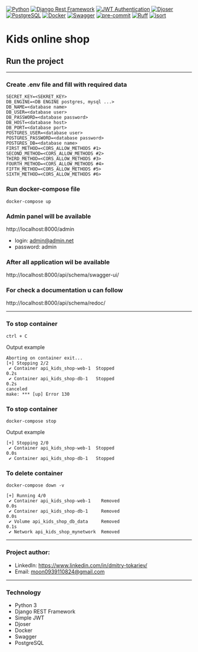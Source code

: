 [![Python](https://img.shields.io/badge/-Python-%233776AB?style=for-the-badge&logo=python&logoColor=white&labelColor=0a0a0a)](https://www.python.org/)
[![Django Rest Framework](https://img.shields.io/badge/-Django%20Rest%20Framework-%2300B96F?style=for-the-badge&logo=django&logoColor=white&labelColor=0a0a0a)](https://www.django-rest-framework.org/)
[![JWT Authentication](https://img.shields.io/badge/-JWT%20Authentication-%23FFB300?style=for-the-badge&logo=json-web-tokens&logoColor=white&labelColor=0a0a0a)](https://jwt.io/)
[![Djoser](https://img.shields.io/badge/-Djoser-%23365DFF?style=for-the-badge&logo=django&logoColor=white&labelColor=0a0a0a)](https://djoser.readthedocs.io/)
[![PostgreSQL](https://img.shields.io/badge/-PostgreSQL-%23316192?style=for-the-badge&logo=postgresql&logoColor=white&labelColor=0a0a0a)](https://www.postgresql.org/)
[![Docker](https://img.shields.io/badge/-Docker-%232496ED?style=for-the-badge&logo=docker&logoColor=white&labelColor=0a0a0a)](https://www.docker.com/)
[![Swagger](https://img.shields.io/badge/-Swagger-%2385EA2D?style=for-the-badge&logo=swagger&logoColor=white&labelColor=0a0a0a)](https://swagger.io/)
[![pre-commit](https://img.shields.io/badge/-pre--commit-yellow?style=for-the-badge&logo=pre-commit&logoColor=white&labelColor=0a0a0a)](https://pre-commit.com/)
[![Ruff](https://img.shields.io/badge/-Ruff-%23E10098?style=for-the-badge&logo=ruff&logoColor=white&labelColor=0a0a0a)](https://docs.astral.sh/ruff/)
[![isort](https://img.shields.io/badge/isort-enabled-brightgreen?style=for-the-badge&logo=isort&logoColor=white&labelColor=0a0a0a)](https://pycqa.github.io/isort/)


# Kids online shop

## Run the project
***

### Create .env file and fill with required data
```
SECRET_KEY=<SEKRET_KEY>
DB_ENGINE=<DB ENGINE postgres, mysql ...>
DB_NAME=<database name>
DB_USER=<database user>
DB_PASSWORD=<database password>
DB_HOST=<database host>
DB_PORT=<database port>
POSTGRES_USER=<database user>
POSTGRES_PASSWORD=<database password>
POSTGRES_DB=<database name>
FIRST_METHOD=<CORS_ALLOW_METHODS #1>
SECOND_METHOD=<CORS_ALLOW_METHODS #2>
THIRD_METHOD=<CORS_ALLOW_METHODS #3>
FOURTH_METHOD=<CORS_ALLOW_METHODS #4>
FIFTH_METHOD=<CORS_ALLOW_METHODS #5>
SIXTH_METHOD=<CORS_ALLOW_METHODS #6>
```
### Run docker-compose file
```
docker-compose up
```
### Admin panel will be available

http://localhost:8000/admin

- login: admin@admin.net
- password: admin
### After all application wil be available

http://localhost:8000/api/schema/swagger-ui/

### For check a documentation u can follow
http://localhost:8000/api/schema/redoc/

***
### To stop container
```
ctrl + C
```
Output example
```
Aborting on container exit...
[+] Stopping 2/2
 ✔ Container api_kids_shop-web-1  Stopped                                                                                                                         0.2s
 ✔ Container api_kids_shop-db-1   Stopped                                                                                                                         0.2s
canceled
make: *** [up] Error 130
```
### To stop container
```
docker-compose stop
```
Output example
```
[+] Stopping 2/0
 ✔ Container api_kids_shop-web-1  Stopped                                                                                                                         0.0s
 ✔ Container api_kids_shop-db-1   Stopped
```
### To delete container
```
docker-compose down -v
```
```
[+] Running 4/0
 ✔ Container api_kids_shop-web-1    Removed                                                                                                                       0.0s
 ✔ Container api_kids_shop-db-1     Removed                                                                                                                       0.0s
 ✔ Volume api_kids_shop_db_data     Removed                                                                                                                       0.1s
 ✔ Network api_kids_shop_mynetwork  Removed
```
***
### Project author:
- LinkedIn: https://www.linkedin.com/in/dmitry-tokariev/
- Email: moon0939110824@gmail.com
***
### Technology

- Python 3
- Django REST Framework
- Simple JWT
- Djoser
- Docker
- Swagger
- PostgreSQL